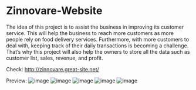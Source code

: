# Zinnovare-Website

The idea of this project is to assist the business in improving its customer service. This will help the business to reach more customers as more people rely on food delivery services. Furthermore, with more customers to deal with, keeping track of their daily transactions is becoming a challenge. That’s why this project will also help the owners to store all the data such as customer list, sales, revenue, and profit.

Check: http://zinnovare.great-site.net/

Preview:
![image](https://user-images.githubusercontent.com/59803167/162956890-eb60e873-30f2-4105-85c6-59150fd1b037.png)
![image](https://user-images.githubusercontent.com/59803167/162957913-7c6ef342-3b37-4693-93b8-d5e2723faa8d.png)
![image](https://user-images.githubusercontent.com/59803167/162957669-07197d67-6f96-45a2-8869-171ae59659c8.png)
![image](https://user-images.githubusercontent.com/59803167/162957779-a1f60e52-dde0-4bdf-ae5d-feab2a846bd9.png)
![image](https://user-images.githubusercontent.com/59803167/162957958-f17eda51-74e3-4aea-a26d-1829add5ec08.png)
